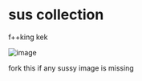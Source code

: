 # sus collection
f++king kek

![image](https://raw.githubusercontent.com/Magallanesmapping321/sus-collection/main/AmogUsButBad.PNG)

fork this if any sussy image is missing

